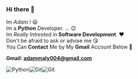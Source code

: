 ### Hi there 👋


Im *Adam* ! :smiley: <br>
Im a **Python** Developer. ... :wink: <br>
Im *Really Intrested* in **Software Development**. :heart: <br>
Don't be afraid to ask or advise me :kissing_heart: <br>
You Can **Contact** Me by My **Gmail** Account Below :facepunch: <br>

**Gmail: adammaly004@gmail.com**

<div style="display: flex;">
  <img alt="Python" src="https://img.shields.io/badge/python%20-%2314354C.svg?&style=for-the-badge&logo=python&logoColor=white"/>
  <img alt="Git" src="https://img.shields.io/badge/git%20-%23F05033.svg?&style=for-the-badge&logo=git&logoColor=white"/>
  <img alt="Git" src="https://upload.wikimedia.org/wikipedia/commons/thumb/6/61/HTML5_logo_and_wordmark.svg/512px-HTML5_logo_and_wordmark.svg.png"/>
</div>


<br>

<!--![Ashkan's github stats](https://github-readme-stats.vercel.app/api?username=Chamepp&show_icons=true&theme=gotham) <br>
[![Top Langs](https://github-readme-stats.vercel.app/api/top-langs/?username=Chamepp&theme=gotham&layout=compact)](https://github.com/Chamepp/Chamepp)

<br>

> “Fix the Cause, Not the Symptom.”
> -  Steve Maguire

<br>-->



<!--
**adammaly004/adammaly004** is a ✨ _special_ ✨ repository because its `README.md` (this file) appears on your GitHub profile.

Here are some ideas to get you started:

- 🔭 I’m currently working on ...
- 🌱 I’m currently learning ...
- 👯 I’m looking to collaborate on ...
- 🤔 I’m looking for help with ...
- 💬 Ask me about ...
- 📫 How to reach me: ...
- 😄 Pronouns: ...
- ⚡ Fun fact: ...
-->
